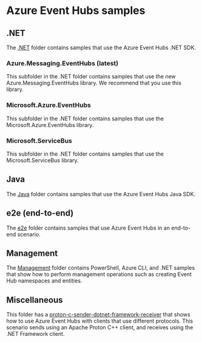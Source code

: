 # Azure Event Hubs samples

## .NET
The [.NET](./DotNet) folder contains samples that use the Azure Event Hubs .NET SDK. 

### Azure.Messaging.EventHubs (latest)
This subfolder in the .NET folder contains samples that use the new Azure.Messaging.EventHubs library. We recommend that you use this library. 

### Microsoft.Azure.EventHubs
This subfolder in the .NET folder contains samples that use the Microsoft.Azure.EventHubs library. 

### Microsoft.ServiceBus 
This subfolder in the .NET folder contains samples that use the Microsoft.ServiceBus library. 

## Java
The [Java](./Java) folder contains samples that use the Azure Event Hubs Java SDK. 

## e2e (end-to-end)
The [e2e](./e2e) folder contains samples that use Azure Event Hubs in an end-to-end scenario. 

## Management
The [Management](./Management) folder contains PowerShell, Azure CLI, and .NET samples that show how to perform management operations such as creating Event Hub namespaces and entities.

## Miscellaneous

This folder has a [proton-c-sender-dotnet-framework-receiver](./Miscellaneous/proton-c-sender-dotnet-framework-receiver/README.md) that shows how to use Azure Event Hubs with clients that use different protocols. This scenario sends using an Apache Proton C++ client, and receives using the .NET Framework client.

